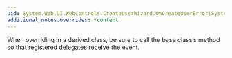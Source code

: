 ```yaml
---
uid: System.Web.UI.WebControls.CreateUserWizard.OnCreateUserError(System.Web.UI.WebControls.CreateUserErrorEventArgs)
additional_notes.overrides: *content
---
```


<p>When overriding <xref href="System.Web.UI.WebControls.CreateUserWizard.OnCreateUserError(System.Web.UI.WebControls.CreateUserErrorEventArgs)"></xref> in a derived class, be sure to call the base class’s <xref href="System.Web.UI.WebControls.CreateUserWizard.OnCreateUserError(System.Web.UI.WebControls.CreateUserErrorEventArgs)"></xref> method so that registered delegates receive the event.</p>



